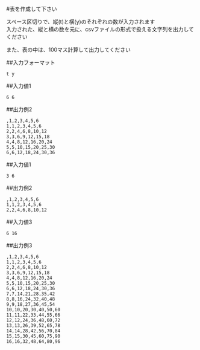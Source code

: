 #表を作成して下さい

スペース区切りで、縦(t)と横(y)のそれぞれの数が入力されます  
入力された、縦と横の数を元に、csvファイルの形式で扱える文字列を出力してください

また、表の中は、100マス計算して出力してください

##入力フォーマット

~~~
t y
~~~

##入力値1

~~~
6 6
~~~

##出力例2

~~~
,1,2,3,4,5,6
1,1,2,3,4,5,6
2,2,4,6,8,10,12
3,3,6,9,12,15,18
4,4,8,12,16,20,24
5,5,10,15,20,25,30
6,6,12,18,24,30,36
~~~


##入力値1

~~~
3 6
~~~

##出力例2

~~~
,1,2,3,4,5,6
1,1,2,3,4,5,6
2,2,4,6,8,10,12
~~~
##入力値3

~~~
6 16
~~~

##出力例3

~~~
,1,2,3,4,5,6
1,1,2,3,4,5,6
2,2,4,6,8,10,12
3,3,6,9,12,15,18
4,4,8,12,16,20,24
5,5,10,15,20,25,30
6,6,12,18,24,30,36
7,7,14,21,28,35,42
8,8,16,24,32,40,48
9,9,18,27,36,45,54
10,10,20,30,40,50,60
11,11,22,33,44,55,66
12,12,24,36,48,60,72
13,13,26,39,52,65,78
14,14,28,42,56,70,84
15,15,30,45,60,75,90
16,16,32,48,64,80,96
~~~

